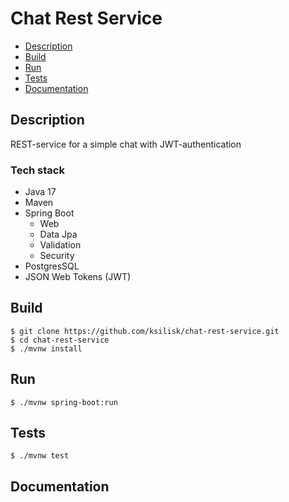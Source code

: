 # Chat Rest Service
* [Description](#description)
* [Build](#build)
* [Run](#run)
* [Tests](#tests)
* [Documentation](#documentation)
## Description
REST-service for a simple chat with JWT-authentication

### Tech stack
* Java 17
* Maven
* Spring Boot
  * Web
  * Data Jpa
  * Validation
  * Security
* PostgresSQL
* JSON Web Tokens (JWT)

## Build
    $ git clone https://github.com/ksilisk/chat-rest-service.git
    $ cd chat-rest-service
    $ ./mvnw install
## Run
    $ ./mvnw spring-boot:run
## Tests
    $ ./mvnw test
## Documentation

